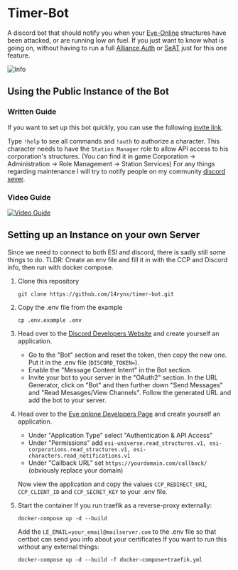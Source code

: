 # Timer-Bot

A discord bot that should notify you when your [Eve-Online](https://www.eveonline.com) structures have been attacked, or are running low on fuel.
If you just want to know what is going on, without having to run a full [Alliance Auth](https://apps.allianceauth.org/) or [SeAT](https://github.com/eveseat/seat) just for this one feature.

![Info](https://friendly-splash.space/Tools/timer-notifications-images/info-command.png)

## Using the Public Instance of the Bot

### Written Guide
If you want to set up this bot quickly, you can use the following [invite link](https://discord.com/oauth2/authorize?client_id=1180817944813518879&permissions=3072&scope=bot).

Type `!help` to see all commands and `!auth` to authorize a character.
This character needs to have the `Station Manager` role to allow API access to his corporation's structures.
(You can find it in game Corporation -> Administration -> Role Management -> Station Services)
For any things regarding maintenance I will try to notify people on my community [discord sever](https://discord.com/invite/fT3eShrg5g).

### Video Guide

[![Video Guide](https://img.youtube.com/vi/s6n5UfaSpWg/0.jpg)](https://www.youtube.com/watch?v=s6n5UfaSpWg)

## Setting up an Instance on your own Server

Since we need to connect to both ESI and discord, there is sadly still some things to do.
TLDR: Create an env file and fill it in with the CCP and Discord info, then run with docker compose.
1. Clone this repository
    ```shell
    git clone https://github.com/14rynx/timer-bot.git
    ```
   
2. Copy the .env file from the example
    ```shell
    cp .env.example .env
    ```

3. Head over to the [Discord Developers Website](https://discord.com/developers/) and create yourself an application.
    - Go to the "Bot" section and reset the token, then copy the new one. Put it in the .env file (`DISCORD_TOKEN=`).
    - Enable the "Message Content Intent" in the Bot section.
    - Invite your bot to your server in the "OAuth2" section. In the URL Generator, click on "Bot" and then
    further down "Send Messages" and "Read Mesasges/View Channels". Follow the generated URL and add the bot to your server.

4. Head over to the [Eve onlone Developers Page](https://developers.eveonline.com/) and create yourself an application.
    - Under "Application Type" select "Authentication & API Access"
    - Under "Permissions" add `esi-universe.read_structures.v1, esi-corporations.read_structures.v1, esi-characters.read_notifications.v1`
    - Under "Callback URL" set `https://yourdomain.com/callback/` (obviously replace your domain)

    Now view the application and copy the values `CCP_REDIRECT_URI`, `CCP_CLIENT_ID` and `CCP_SECRET_KEY` to your .env file.

5. Start the container
    If you run traefik as a reverse-proxy externally:
    ```shell
    docker-compose up -d --build
    ```

    Add the `LE_EMAIL=your_email@mailserver.com` to the .env file so that certbot can send you info about your certificates
    If you want to run this without any external things:
    ```shell
    docker-compose up -d --build -f docker-compose+traefik.yml
    ```
